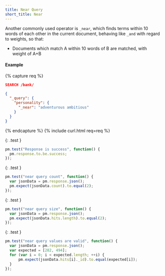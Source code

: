 ```yaml
---
title: Near Query
short_title: Near
---
```


Another commonly used operator is `_near`, which finds terms within 10 words
of each other in the current document, behaving like `_and` with regard to
weights, so that:

* Documents which match A within 10 words of B are matched, with weight of A+B

#### Example

{% capture req %}

```json
SEARCH /bank/

{
  "_query": {
    "personality": {
      "_near": "adventurous ambitious"
    }
  }
}
```
{% endcapture %}
{% include curl.html req=req %}

{: .test }

```js
pm.test("Response is success", function() {
  pm.response.to.be.success;
});
```

{: .test }

```js
pm.test("near query count", function() {
  var jsonData = pm.response.json();
  pm.expect(jsonData.count).to.equal(2);
});
```

{: .test }

```js
pm.test("near query size", function() {
  var jsonData = pm.response.json();
  pm.expect(jsonData.hits.length).to.equal(2);
});
```

{: .test }

```js
pm.test("near query values are valid", function() {
  var jsonData = pm.response.json();
  var expected = [282, 494];
  for (var i = 0; i < expected.length; ++i) {
      pm.expect(jsonData.hits[i]._id).to.equal(expected[i]);
  }
});
```
